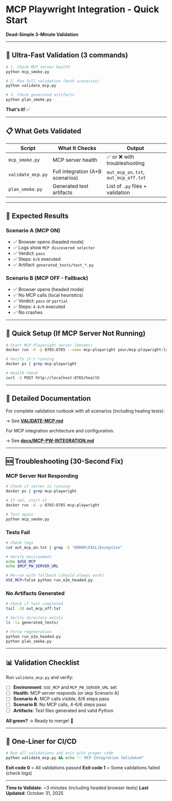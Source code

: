 # MCP Playwright Integration - Quick Start

**Dead-Simple 3-Minute Validation**

---

## 🚀 Ultra-Fast Validation (3 commands)

```bash
# 1. Check MCP server health
python mcp_smoke.py

# 2. Run full validation (both scenarios)
python validate_mcp.py

# 3. Check generated artifacts
python plan_smoke.py
```

**That's it!** ✅

---

## 📋 What Gets Validated

| Script | What It Checks | Output |
|--------|---------------|---------|
| `mcp_smoke.py` | MCP server health | ✅ or ❌ with troubleshooting |
| `validate_mcp.py` | Full integration (A+B scenarios) | `out_mcp_on.txt`, `out_mcp_off.txt` |
| `plan_smoke.py` | Generated test artifacts | List of `.py` files + validation |

---

## 🎯 Expected Results

### Scenario A (MCP ON)
- ✅ Browser opens (headed mode)
- ✅ Logs show `MCP discovered selector`
- ✅ Verdict: `pass`
- ✅ Steps: `6/6` executed
- ✅ Artifact: `generated_tests/test_*.py`

### Scenario B (MCP OFF - Fallback)
- ✅ Browser opens (headed mode)
- ✅ No MCP calls (local heuristics)
- ✅ Verdict: `pass` or `partial`
- ✅ Steps: `4-6/6` executed
- ✅ No crashes

---

## 🔧 Quick Setup (If MCP Server Not Running)

```bash
# Start MCP Playwright server (Docker)
docker run -d -p 8765:8765 --name mcp-playwright your/mcp-playwright:latest

# Verify it's running
docker ps | grep mcp-playwright

# Health check
curl -X POST http://localhost:8765/health
```

---

## 📖 Detailed Documentation

For complete validation runbook with all scenarios (including healing tests):

→ See **[VALIDATE-MCP.md](VALIDATE-MCP.md)**

For MCP integration architecture and configuration:

→ See **[docs/MCP-PW-INTEGRATION.md](docs/MCP-PW-INTEGRATION.md)**

---

## 🆘 Troubleshooting (30-Second Fix)

### MCP Server Not Responding

```bash
# Check if server is running
docker ps | grep mcp-playwright

# If not, start it
docker run -d -p 8765:8765 mcp-playwright

# Test again
python mcp_smoke.py
```

### Tests Fail

```bash
# Check logs
cat out_mcp_on.txt | grep -E "ERROR|FAIL|Exception"

# Verify environment
echo $USE_MCP
echo $MCP_PW_SERVER_URL

# Re-run with fallback (should always work)
USE_MCP=false python run_e2e_headed.py
```

### No Artifacts Generated

```bash
# Check if test completed
tail -20 out_mcp_off.txt

# Verify directory exists
ls -la generated_tests/

# Force regeneration
python run_e2e_headed.py
python plan_smoke.py
```

---

## 📊 Validation Checklist

Run `validate_mcp.py` and verify:

- [ ] **Environment**: `USE_MCP` and `MCP_PW_SERVER_URL` set
- [ ] **Health**: MCP server responds (or skip Scenario A)
- [ ] **Scenario A**: MCP calls visible, 6/6 steps pass
- [ ] **Scenario B**: No MCP calls, 4-6/6 steps pass
- [ ] **Artifacts**: Test files generated and valid Python

**All green?** → Ready to merge! 🎉

---

## 🏁 One-Liner for CI/CD

```bash
# Run all validations and exit with proper code
python validate_mcp.py && echo "✅ MCP Integration Validated"
```

**Exit code 0** = All validations passed
**Exit code 1** = Some validations failed (check logs)

---

**Time to Validate**: ~3 minutes (including headed browser tests)
**Last Updated**: October 31, 2025

